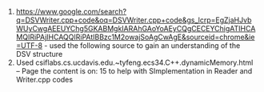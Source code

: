 1. https://www.google.com/search?q=DSVWriter.cpp+code&oq=DSVWriter.cpp+code&gs_lcrp=EgZjaHJvbWUyCwgAEEUYChg5GKABMgkIARAhGAoYoAEyCQgCECEYChigATIHCAMQIRiPAjIHCAQQIRiPAtIBBzc1M2owajSoAgCwAgE&sourceid=chrome&ie=UTF-8 - used the following source to gain an understanding of the DSV structure
2. Used csiflabs.cs.ucdavis.edu.~tyfeng.ecs34.C++.dynamicMemory.html – Page the content is on: 15  to help with SImplementation in Reader and Writer.cpp codes
